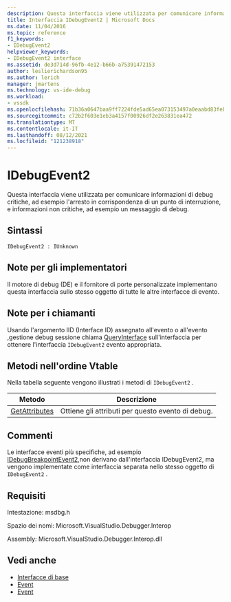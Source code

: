 ```yaml
---
description: Questa interfaccia viene utilizzata per comunicare informazioni di debug critiche, ad esempio l'arresto in corrispondenza di un punto di interruzione, e informazioni non critiche, ad esempio un messaggio di debug.
title: Interfaccia IDebugEvent2 | Microsoft Docs
ms.date: 11/04/2016
ms.topic: reference
f1_keywords:
- IDebugEvent2
helpviewer_keywords:
- IDebugEvent2 interface
ms.assetid: de3d714d-96fb-4e12-b66b-a75391472153
author: leslierichardson95
ms.author: lerich
manager: jmartens
ms.technology: vs-ide-debug
ms.workload:
- vssdk
ms.openlocfilehash: 71b36a0647baa9ff7224fde5ad65ea073153497a0eaabd83feb80b6ffc0cc397
ms.sourcegitcommit: c72b2f603e1eb3a4157f00926df2e263831ea472
ms.translationtype: MT
ms.contentlocale: it-IT
ms.lasthandoff: 08/12/2021
ms.locfileid: "121238918"
---
```

# <a name="idebugevent2"></a>IDebugEvent2
Questa interfaccia viene utilizzata per comunicare informazioni di debug critiche, ad esempio l'arresto in corrispondenza di un punto di interruzione, e informazioni non critiche, ad esempio un messaggio di debug.

## <a name="syntax"></a>Sintassi

```
IDebugEvent2 : IUnknown
```

## <a name="notes-for-implementers"></a>Note per gli implementatori
 Il motore di debug (DE) e il fornitore di porte personalizzate implementano questa interfaccia sullo stesso oggetto di tutte le altre interfacce di evento.

## <a name="notes-for-callers"></a>Note per i chiamanti
 Usando l'argomento IID (Interface [](../../../extensibility/debugger/reference/idebugeventcallback2-event.md) ID) assegnato all'evento o all'evento [,](../../../extensibility/debugger/reference/idebugportevents2-event.md)gestione debug sessione chiama [QueryInterface](/cpp/atl/queryinterface) sull'interfaccia per ottenere l'interfaccia `IDebugEvent2` evento appropriata.

## <a name="methods-in-vtable-order"></a>Metodi nell'ordine Vtable
 Nella tabella seguente vengono illustrati i metodi di `IDebugEvent2` .

|Metodo|Descrizione|
|------------|-----------------|
|[GetAttributes](../../../extensibility/debugger/reference/idebugevent2-getattributes.md)|Ottiene gli attributi per questo evento di debug.|

## <a name="remarks"></a>Commenti
 Le interfacce eventi più specifiche, ad esempio [IDebugBreakpointEvent2,](../../../extensibility/debugger/reference/idebugbreakpointevent2.md)non derivano dall'interfaccia IDebugEvent2, ma vengono implementate come interfaccia separata nello stesso oggetto di `IDebugEvent2` .

## <a name="requirements"></a>Requisiti
 Intestazione: msdbg.h

 Spazio dei nomi: Microsoft.VisualStudio.Debugger.Interop

 Assembly: Microsoft.VisualStudio.Debugger.Interop.dll

## <a name="see-also"></a>Vedi anche
- [Interfacce di base](../../../extensibility/debugger/reference/core-interfaces.md)
- [Event](../../../extensibility/debugger/reference/idebugportevents2-event.md)
- [Event](../../../extensibility/debugger/reference/idebugeventcallback2-event.md)
